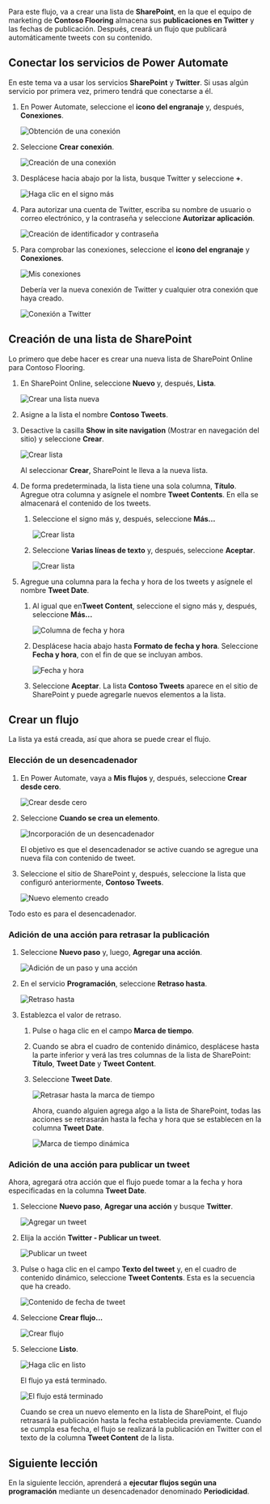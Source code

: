 Para este flujo, va a crear una lista de **SharePoint**, en la que el equipo de marketing de **Contoso Flooring** almacena sus **publicaciones en Twitter** y las fechas de publicación. Después, creará un flujo que publicará automáticamente tweets con su contenido. 

## <a name="connect-power-automate-services"></a>Conectar los servicios de Power Automate
En este tema va a usar los servicios **SharePoint** y **Twitter**. Si usas algún servicio por primera vez, primero tendrá que conectarse a él. 

1. En Power Automate, seleccione el **icono del engranaje** y, después, **Conexiones**.
   
    ![Obtención de una conexión](./media/learning-push-notifications/2-get-connection.png) 
2. Seleccione **Crear conexión**.
   
    ![Creación de una conexión](./media/learning-push-notifications/3-create-connection.png) 
3. Desplácese hacia abajo por la lista, busque Twitter y seleccione **+**.
   
    ![Haga clic en el signo más](./media/learning-push-notifications/4-click-plus.png)
4. Para autorizar una cuenta de Twitter, escriba su nombre de usuario o correo electrónico, y la contraseña y seleccione **Autorizar aplicación**.
   
    ![Creación de identificador y contraseña](./media/learning-push-notifications/5-create-id-pswd.png)
5. Para comprobar las conexiones, seleccione el **icono del engranaje** y **Conexiones**.
   
    ![Mis conexiones](./media/learning-push-notifications/6-my-connections.png)
   
    Debería ver la nueva conexión de Twitter y cualquier otra conexión que haya creado. 
   
    ![Conexión a Twitter](./media/learning-push-notifications/7-twitter-connection.png)

## <a name="build-a-sharepoint-list"></a>Creación de una lista de SharePoint
Lo primero que debe hacer es crear una nueva lista de SharePoint Online para Contoso Flooring. 

1. En SharePoint Online, seleccione **Nuevo** y, después, **Lista**.
   
    ![Crear una lista nueva](./media/learning-push-notifications/1-new-list.png)
2. Asigne a la lista el nombre **Contoso Tweets**. 
3. Desactive la casilla **Show in site navigation** (Mostrar en navegación del sitio) y seleccione **Crear**.
   
    ![Crear lista](./media/learning-push-notifications/2-name-create-list.png)
   
    Al seleccionar **Crear**, SharePoint le lleva a la nueva lista.
4. De forma predeterminada, la lista tiene una sola columna, **Título**. Agregue otra columna y asígnele el nombre **Tweet Contents**. En ella se almacenará el contenido de los tweets. 
   
   1. Seleccione el signo más y, después, seleccione **Más...**
      
       ![Crear lista](./media/learning-push-notifications/3-add-more-column-types.png)
   2. Seleccione **Varias líneas de texto** y, después, seleccione **Aceptar**.
      
       ![Crear lista](./media/learning-push-notifications/4-add-column.png)
5. Agregue una columna para la fecha y hora de los tweets y asígnele el nombre **Tweet Date**.
   
   1. Al igual que en**Tweet Content**, seleccione el signo más y, después, seleccione **Más...**
      
       ![Columna de fecha y hora](./media/learning-push-notifications/5-date-time-col.png)
   2. Desplácese hacia abajo hasta **Formato de fecha y hora**. Seleccione **Fecha y hora**, con el fin de que se incluyan ambos.
      
       ![Fecha y hora](./media/learning-push-notifications/6-date-time-must-do.png)
   3. Seleccione **Aceptar**. La lista **Contoso Tweets** aparece en el sitio de SharePoint y puede agregarle nuevos elementos a la lista.

## <a name="build-the-flow"></a>Crear un flujo
La lista ya está creada, así que ahora se puede crear el flujo.

### <a name="choose-a-trigger"></a>Elección de un desencadenador
1. En Power Automate, vaya a **Mis flujos** y, después, seleccione **Crear desde cero**.
   
    ![Crear desde cero](./media/learning-push-notifications/8-create-from-blank.png)
2. Seleccione **Cuando se crea un elemento**.
   
    ![Incorporación de un desencadenador](./media/learning-push-notifications/9-add-trigger.png)
   
    El objetivo es que el desencadenador se active cuando se agregue una nueva fila con contenido de tweet.
3. Seleccione el sitio de SharePoint y, después, seleccione la lista que configuró anteriormente, **Contoso Tweets**.
   
    ![Nuevo elemento creado](./media/learning-push-notifications/11-set-trigger.png)

Todo esto es para el desencadenador.

### <a name="add-an-action-to-delay-posting"></a>Adición de una acción para retrasar la publicación
1. Seleccione **Nuevo paso** y, luego, **Agregar una acción**. 
   
    ![Adición de un paso y una acción](./media/learning-push-notifications/12-add-step-and-action.png)
2. En el servicio **Programación**, seleccione **Retraso hasta**. 
   
    ![Retraso hasta](./media/learning-push-notifications/13-delay-until-schedule.png)  
3. Establezca el valor de retraso.
   
   1. Pulse o haga clic en el campo **Marca de tiempo**. 
   2. Cuando se abra el cuadro de contenido dinámico, desplácese hasta la parte inferior y verá las tres columnas de la lista de SharePoint: **Título**, **Tweet Date** y **Tweet Content**.
   3. Seleccione **Tweet Date**. 
      
       ![Retrasar hasta la marca de tiempo](./media/learning-push-notifications/14-delay-until-timestamp.png)
      
       Ahora, cuando alguien agrega algo a la lista de SharePoint, todas las acciones se retrasarán hasta la fecha y hora que se establecen en la columna **Tweet Date**.
      
       ![Marca de tiempo dinámica](./media/learning-push-notifications/15-dynamic-timestamp.png)

### <a name="add-an-action-to-post-a-tweet"></a>Adición de una acción para publicar un tweet
Ahora, agregará otra acción que el flujo puede tomar a la fecha y hora especificadas en la columna **Tweet Date**.

1. Seleccione **Nuevo paso**, **Agregar una acción** y busque **Twitter**.
   
    ![Agregar un tweet](./media/learning-push-notifications/16-add-tweet.png) 
2. Elija la acción **Twitter - Publicar un tweet**.
   
    ![Publicar un tweet](./media/learning-push-notifications/17-post-tweet.png) 
3. Pulse o haga clic en el campo **Texto del tweet** y, en el cuadro de contenido dinámico, seleccione **Tweet Contents**. Esta es la secuencia que ha creado. 
   
    ![Contenido de fecha de tweet](./media/learning-push-notifications/18-tweet-date-content.png)
4. Seleccione **Crear flujo...**
   
    ![Crear flujo](./media/learning-push-notifications/19-tiny-create.png) 
5. Seleccione **Listo**.
   
    ![Haga clic en listo](./media/learning-push-notifications/19-click-done.png)
   
    El flujo ya está terminado.
   
    ![El flujo está terminado](./media/learning-push-notifications/20-flow-is-done.png)
   
    Cuando se crea un nuevo elemento en la lista de SharePoint, el flujo retrasará la publicación hasta la fecha establecida previamente. Cuando se cumpla esa fecha, el flujo se realizará la publicación en Twitter con el texto de la columna **Tweet Content** de la lista.

## <a name="next-lesson"></a>Siguiente lección
En la siguiente lección, aprenderá a **ejecutar flujos según una programación** mediante un desencadenador denominado **Periodicidad**.

